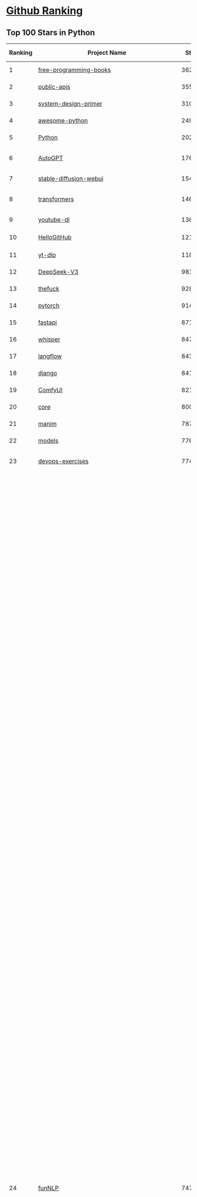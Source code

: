 [Github Ranking](../README.md)
==========

## Top 100 Stars in Python

| Ranking | Project Name | Stars | Forks | Language | Open Issues | Description | Last Commit |
| ------- | ------------ | ----- | ----- | -------- | ----------- | ----------- | ----------- |
| 1 | [free-programming-books](https://github.com/EbookFoundation/free-programming-books) | 362616 | 63724 | Python | 30 | :books: Freely available programming books | 2025-06-28T02:59:36Z |
| 2 | [public-apis](https://github.com/public-apis/public-apis) | 355615 | 37308 | Python | 6 | A collective list of free APIs | 2025-05-20T15:56:34Z |
| 3 | [system-design-primer](https://github.com/donnemartin/system-design-primer) | 310629 | 51127 | Python | 246 | Learn how to design large-scale systems. Prep for the system design interview.  Includes Anki flashcards. | 2025-05-21T11:13:33Z |
| 4 | [awesome-python](https://github.com/vinta/awesome-python) | 249756 | 25962 | Python | 0 | An opinionated list of awesome Python frameworks, libraries, software and resources. | 2025-07-05T18:42:51Z |
| 5 | [Python](https://github.com/TheAlgorithms/Python) | 202731 | 47021 | Python | 71 | All Algorithms implemented in Python | 2025-07-09T12:25:18Z |
| 6 | [AutoGPT](https://github.com/Significant-Gravitas/AutoGPT) | 176802 | 45859 | Python | 140 | AutoGPT is the vision of accessible AI for everyone, to use and to build on. Our mission is to provide the tools, so that you can focus on what matters. | 2025-07-11T00:03:07Z |
| 7 | [stable-diffusion-webui](https://github.com/AUTOMATIC1111/stable-diffusion-webui) | 154363 | 28668 | Python | 2358 | Stable Diffusion web UI | 2025-05-03T06:17:03Z |
| 8 | [transformers](https://github.com/huggingface/transformers) | 146770 | 29601 | Python | 1064 | 🤗 Transformers: the model-definition framework for state-of-the-art machine learning models in text, vision, audio, and multimodal models, for both inference and training.  | 2025-07-10T22:34:10Z |
| 9 | [youtube-dl](https://github.com/ytdl-org/youtube-dl) | 136441 | 10397 | Python | 3643 | Command-line program to download videos from YouTube.com and other video sites | 2025-05-04T11:53:05Z |
| 10 | [HelloGitHub](https://github.com/521xueweihan/HelloGitHub) | 121117 | 10528 | Python | 198 | :octocat: 分享 GitHub 上有趣、入门级的开源项目。Share interesting, entry-level open source projects on GitHub. | 2025-06-27T04:22:51Z |
| 11 | [yt-dlp](https://github.com/yt-dlp/yt-dlp) | 118418 | 9379 | Python | 1574 | A feature-rich command-line audio/video downloader | 2025-07-09T22:21:47Z |
| 12 | [DeepSeek-V3](https://github.com/deepseek-ai/DeepSeek-V3) | 98166 | 15974 | Python | 42 | None | 2025-06-27T08:46:37Z |
| 13 | [thefuck](https://github.com/nvbn/thefuck) | 92804 | 3731 | Python | 283 | Magnificent app which corrects your previous console command. | 2024-07-19T14:56:13Z |
| 14 | [pytorch](https://github.com/pytorch/pytorch) | 91446 | 24648 | Python | 15312 | Tensors and Dynamic neural networks in Python with strong GPU acceleration | 2025-07-11T04:02:28Z |
| 15 | [fastapi](https://github.com/fastapi/fastapi) | 87121 | 7573 | Python | 50 | FastAPI framework, high performance, easy to learn, fast to code, ready for production | 2025-07-07T17:35:39Z |
| 16 | [whisper](https://github.com/openai/whisper) | 84708 | 10343 | Python | 0 | Robust Speech Recognition via Large-Scale Weak Supervision | 2025-06-26T01:05:52Z |
| 17 | [langflow](https://github.com/langflow-ai/langflow) | 84336 | 7046 | Python | 437 | Langflow is a powerful tool for building and deploying AI-powered agents and workflows. | 2025-07-11T03:57:55Z |
| 18 | [django](https://github.com/django/django) | 84185 | 32716 | Python | 0 | The Web framework for perfectionists with deadlines. | 2025-07-10T16:38:33Z |
| 19 | [ComfyUI](https://github.com/comfyanonymous/ComfyUI) | 82121 | 9097 | Python | 2396 | The most powerful and modular diffusion model GUI, api and backend with a graph/nodes interface. | 2025-07-10T22:00:34Z |
| 20 | [core](https://github.com/home-assistant/core) | 80090 | 34281 | Python | 2575 | :house_with_garden: Open source home automation that puts local control and privacy first. | 2025-07-10T23:41:04Z |
| 21 | [manim](https://github.com/3b1b/manim) | 78787 | 6783 | Python | 447 | Animation engine for explanatory math videos | 2025-06-14T15:50:43Z |
| 22 | [models](https://github.com/tensorflow/models) | 77600 | 45552 | Python | 1075 | Models and examples built with TensorFlow | 2025-07-10T16:59:54Z |
| 23 | [devops-exercises](https://github.com/bregman-arie/devops-exercises) | 77486 | 17364 | Python | 35 | Linux, Jenkins, AWS, SRE, Prometheus, Docker, Python, Ansible, Git, Kubernetes, Terraform, OpenStack, SQL, NoSQL, Azure, GCP, DNS, Elastic, Network, Virtualization. DevOps Interview Questions | 2025-04-24T19:36:05Z |
| 24 | [funNLP](https://github.com/fighting41love/funNLP) | 74703 | 14909 | Python | 33 | 中英文敏感词、语言检测、中外手机/电话归属地/运营商查询、名字推断性别、手机号抽取、身份证抽取、邮箱抽取、中日文人名库、中文缩写库、拆字词典、词汇情感值、停用词、反动词表、暴恐词表、繁简体转换、英文模拟中文发音、汪峰歌词生成器、职业名称词库、同义词库、反义词库、否定词库、汽车品牌词库、汽车零件词库、连续英文切割、各种中文词向量、公司名字大全、古诗词库、IT词库、财经词库、成语词库、地名词库、历史名人词库、诗词词库、医学词库、饮食词库、法律词库、汽车词库、动物词库、中文聊天语料、中文谣言数据、百度中文问答数据集、句子相似度匹配算法集合、bert资源、文本生成&摘要相关工具、cocoNLP信息抽取工具、国内电话号码正则匹配、清华大学XLORE:中英文跨语言百科知识图谱、清华大学人工智能技术系列报告、自然语言生成、NLU太难了系列、自动对联数据及机器人、用户名黑名单列表、罪名法务名词及分类模型、微信公众号语料、cs224n深度学习自然语言处理课程、中文手写汉字识别、中文自然语言处理 语料/数据集、变量命名神器、分词语料库+代码、任务型对话英文数据集、ASR 语音数据集 + 基于深度学习的中文语音识别系统、笑声检测器、Microsoft多语言数字/单位/如日期时间识别包、中华新华字典数据库及api(包括常用歇后语、成语、词语和汉字)、文档图谱自动生成、SpaCy 中文模型、Common Voice语音识别数据集新版、神经网络关系抽取、基于bert的命名实体识别、关键词(Keyphrase)抽取包pke、基于医疗领域知识图谱的问答系统、基于依存句法与语义角色标注的事件三元组抽取、依存句法分析4万句高质量标注数据、cnocr：用来做中文OCR的Python3包、中文人物关系知识图谱项目、中文nlp竞赛项目及代码汇总、中文字符数据、speech-aligner: 从“人声语音”及其“语言文本”产生音素级别时间对齐标注的工具、AmpliGraph: 知识图谱表示学习(Python)库：知识图谱概念链接预测、Scattertext 文本可视化(python)、语言/知识表示工具：BERT & ERNIE、中文对比英文自然语言处理NLP的区别综述、Synonyms中文近义词工具包、HarvestText领域自适应文本挖掘工具（新词发现-情感分析-实体链接等）、word2word：(Python)方便易用的多语言词-词对集：62种语言/3,564个多语言对、语音识别语料生成工具：从具有音频/字幕的在线视频创建自动语音识别(ASR)语料库、构建医疗实体识别的模型（包含词典和语料标注）、单文档非监督的关键词抽取、Kashgari中使用gpt-2语言模型、开源的金融投资数据提取工具、文本自动摘要库TextTeaser: 仅支持英文、人民日报语料处理工具集、一些关于自然语言的基本模型、基于14W歌曲知识库的问答尝试--功能包括歌词接龙and已知歌词找歌曲以及歌曲歌手歌词三角关系的问答、基于Siamese bilstm模型的相似句子判定模型并提供训练数据集和测试数据集、用Transformer编解码模型实现的根据Hacker News文章标题自动生成评论、用BERT进行序列标记和文本分类的模板代码、LitBank：NLP数据集——支持自然语言处理和计算人文学科任务的100部带标记英文小说语料、百度开源的基准信息抽取系统、虚假新闻数据集、Facebook: LAMA语言模型分析，提供Transformer-XL/BERT/ELMo/GPT预训练语言模型的统一访问接口、CommonsenseQA：面向常识的英文QA挑战、中文知识图谱资料、数据及工具、各大公司内部里大牛分享的技术文档 PDF 或者 PPT、自然语言生成SQL语句（英文）、中文NLP数据增强（EDA）工具、英文NLP数据增强工具 、基于医药知识图谱的智能问答系统、京东商品知识图谱、基于mongodb存储的军事领域知识图谱问答项目、基于远监督的中文关系抽取、语音情感分析、中文ULMFiT-情感分析-文本分类-语料及模型、一个拍照做题程序、世界各国大规模人名库、一个利用有趣中文语料库 qingyun 训练出来的中文聊天机器人、中文聊天机器人seqGAN、省市区镇行政区划数据带拼音标注、教育行业新闻语料库包含自动文摘功能、开放了对话机器人-知识图谱-语义理解-自然语言处理工具及数据、中文知识图谱：基于百度百科中文页面-抽取三元组信息-构建中文知识图谱、masr: 中文语音识别-提供预训练模型-高识别率、Python音频数据增广库、中文全词覆盖BERT及两份阅读理解数据、ConvLab：开源多域端到端对话系统平台、中文自然语言处理数据集、基于最新版本rasa搭建的对话系统、基于TensorFlow和BERT的管道式实体及关系抽取、一个小型的证券知识图谱/知识库、复盘所有NLP比赛的TOP方案、OpenCLaP：多领域开源中文预训练语言模型仓库、UER：基于不同语料+编码器+目标任务的中文预训练模型仓库、中文自然语言处理向量合集、基于金融-司法领域(兼有闲聊性质)的聊天机器人、g2pC：基于上下文的汉语读音自动标记模块、Zincbase 知识图谱构建工具包、诗歌质量评价/细粒度情感诗歌语料库、快速转化「中文数字」和「阿拉伯数字」、百度知道问答语料库、基于知识图谱的问答系统、jieba_fast 加速版的jieba、正则表达式教程、中文阅读理解数据集、基于BERT等最新语言模型的抽取式摘要提取、Python利用深度学习进行文本摘要的综合指南、知识图谱深度学习相关资料整理、维基大规模平行文本语料、StanfordNLP 0.2.0：纯Python版自然语言处理包、NeuralNLP-NeuralClassifier：腾讯开源深度学习文本分类工具、端到端的封闭域对话系统、中文命名实体识别：NeuroNER vs. BertNER、新闻事件线索抽取、2019年百度的三元组抽取比赛：“科学空间队”源码、基于依存句法的开放域文本知识三元组抽取和知识库构建、中文的GPT2训练代码、ML-NLP - 机器学习(Machine Learning)NLP面试中常考到的知识点和代码实现、nlp4han:中文自然语言处理工具集(断句/分词/词性标注/组块/句法分析/语义分析/NER/N元语法/HMM/代词消解/情感分析/拼写检查、XLM：Facebook的跨语言预训练语言模型、用基于BERT的微调和特征提取方法来进行知识图谱百度百科人物词条属性抽取、中文自然语言处理相关的开放任务-数据集-当前最佳结果、CoupletAI - 基于CNN+Bi-LSTM+Attention 的自动对对联系统、抽象知识图谱、MiningZhiDaoQACorpus - 580万百度知道问答数据挖掘项目、brat rapid annotation tool: 序列标注工具、大规模中文知识图谱数据：1.4亿实体、数据增强在机器翻译及其他nlp任务中的应用及效果、allennlp阅读理解:支持多种数据和模型、PDF表格数据提取工具 、 Graphbrain：AI开源软件库和科研工具，目的是促进自动意义提取和文本理解以及知识的探索和推断、简历自动筛选系统、基于命名实体识别的简历自动摘要、中文语言理解测评基准，包括代表性的数据集&基准模型&语料库&排行榜、树洞 OCR 文字识别 、从包含表格的扫描图片中识别表格和文字、语声迁移、Python口语自然语言处理工具集(英文)、 similarity：相似度计算工具包，java编写、海量中文预训练ALBERT模型 、Transformers 2.0 、基于大规模音频数据集Audioset的音频增强 、Poplar：网页版自然语言标注工具、图片文字去除，可用于漫画翻译 、186种语言的数字叫法库、Amazon发布基于知识的人-人开放领域对话数据集 、中文文本纠错模块代码、繁简体转换 、 Python实现的多种文本可读性评价指标、类似于人名/地名/组织机构名的命名体识别数据集 、东南大学《知识图谱》研究生课程(资料)、. 英文拼写检查库 、 wwsearch是企业微信后台自研的全文检索引擎、CHAMELEON：深度学习新闻推荐系统元架构 、 8篇论文梳理BERT相关模型进展与反思、DocSearch：免费文档搜索引擎、 LIDA：轻量交互式对话标注工具 、aili - the fastest in-memory index in the East 东半球最快并发索引 、知识图谱车音工作项目、自然语言生成资源大全 、中日韩分词库mecab的Python接口库、中文文本摘要/关键词提取、汉字字符特征提取器 (featurizer)，提取汉字的特征（发音特征、字形特征）用做深度学习的特征、中文生成任务基准测评 、中文缩写数据集、中文任务基准测评 - 代表性的数据集-基准(预训练)模型-语料库-baseline-工具包-排行榜、PySS3：面向可解释AI的SS3文本分类器机器可视化工具 、中文NLP数据集列表、COPE - 格律诗编辑程序、doccano：基于网页的开源协同多语言文本标注工具 、PreNLP：自然语言预处理库、简单的简历解析器，用来从简历中提取关键信息、用于中文闲聊的GPT2模型：GPT2-chitchat、基于检索聊天机器人多轮响应选择相关资源列表(Leaderboards、Datasets、Papers)、(Colab)抽象文本摘要实现集锦(教程 、词语拼音数据、高效模糊搜索工具、NLP数据增广资源集、微软对话机器人框架 、 GitHub Typo Corpus：大规模GitHub多语言拼写错误/语法错误数据集、TextCluster：短文本聚类预处理模块 Short text cluster、面向语音识别的中文文本规范化、BLINK：最先进的实体链接库、BertPunc：基于BERT的最先进标点修复模型、Tokenizer：快速、可定制的文本词条化库、中文语言理解测评基准，包括代表性的数据集、基准(预训练)模型、语料库、排行榜、spaCy 医学文本挖掘与信息提取 、 NLP任务示例项目代码集、 python拼写检查库、chatbot-list - 行业内关于智能客服、聊天机器人的应用和架构、算法分享和介绍、语音质量评价指标(MOSNet, BSSEval, STOI, PESQ, SRMR)、 用138GB语料训练的法文RoBERTa预训练语言模型 、BERT-NER-Pytorch：三种不同模式的BERT中文NER实验、无道词典 - 有道词典的命令行版本，支持英汉互查和在线查询、2019年NLP亮点回顾、 Chinese medical dialogue data 中文医疗对话数据集 、最好的汉字数字(中文数字)-阿拉伯数字转换工具、 基于百科知识库的中文词语多词义/义项获取与特定句子词语语义消歧、awesome-nlp-sentiment-analysis - 情感分析、情绪原因识别、评价对象和评价词抽取、LineFlow：面向所有深度学习框架的NLP数据高效加载器、中文医学NLP公开资源整理 、MedQuAD：(英文)医学问答数据集、将自然语言数字串解析转换为整数和浮点数、Transfer Learning in Natural Language Processing (NLP) 、面向语音识别的中文/英文发音辞典、Tokenizers：注重性能与多功能性的最先进分词器、CLUENER 细粒度命名实体识别 Fine Grained Named Entity Recognition、 基于BERT的中文命名实体识别、中文谣言数据库、NLP数据集/基准任务大列表、nlp相关的一些论文及代码, 包括主题模型、词向量(Word Embedding)、命名实体识别(NER)、文本分类(Text Classificatin)、文本生成(Text Generation)、文本相似性(Text Similarity)计算等，涉及到各种与nlp相关的算法，基于keras和tensorflow 、Python文本挖掘/NLP实战示例、 Blackstone：面向非结构化法律文本的spaCy pipeline和NLP模型通过同义词替换实现文本“变脸” 、中文 预训练 ELECTREA 模型: 基于对抗学习 pretrain Chinese Model 、albert-chinese-ner - 用预训练语言模型ALBERT做中文NER 、基于GPT2的特定主题文本生成/文本增广、开源预训练语言模型合集、多语言句向量包、编码、标记和实现：一种可控高效的文本生成方法、 英文脏话大列表 、attnvis：GPT2、BERT等transformer语言模型注意力交互可视化、CoVoST：Facebook发布的多语种语音-文本翻译语料库，包括11种语言(法语、德语、荷兰语、俄语、西班牙语、意大利语、土耳其语、波斯语、瑞典语、蒙古语和中文)的语音、文字转录及英文译文、Jiagu自然语言处理工具 - 以BiLSTM等模型为基础，提供知识图谱关系抽取 中文分词 词性标注 命名实体识别 情感分析 新词发现 关键词 文本摘要 文本聚类等功能、用unet实现对文档表格的自动检测，表格重建、NLP事件提取文献资源列表 、 金融领域自然语言处理研究资源大列表、CLUEDatasetSearch - 中英文NLP数据集：搜索所有中文NLP数据集，附常用英文NLP数据集 、medical_NER - 中文医学知识图谱命名实体识别 、(哈佛)讲因果推理的免费书、知识图谱相关学习资料/数据集/工具资源大列表、Forte：灵活强大的自然语言处理pipeline工具集 、Python字符串相似性算法库、PyLaia：面向手写文档分析的深度学习工具包、TextFooler：针对文本分类/推理的对抗文本生成模块、Haystack：灵活、强大的可扩展问答(QA)框架、中文关键短语抽取工具 | 2024-05-10T07:38:24Z |
| 25 | [Deep-Live-Cam](https://github.com/hacksider/Deep-Live-Cam) | 71679 | 10269 | Python | 102 | real time face swap and one-click video deepfake with only a single image | 2025-07-09T09:19:26Z |
| 26 | [d2l-zh](https://github.com/d2l-ai/d2l-zh) | 70586 | 11731 | Python | 0 | 《动手学深度学习》：面向中文读者、能运行、可讨论。中英文版被70多个国家的500多所大学用于教学。 | 2024-07-30T09:32:19Z |
| 27 | [screenshot-to-code](https://github.com/abi/screenshot-to-code) | 70351 | 8691 | Python | 100 | Drop in a screenshot and convert it to clean code (HTML/Tailwind/React/Vue) | 2025-07-03T21:04:54Z |
| 28 | [flask](https://github.com/pallets/flask) | 69922 | 16500 | Python | 3 | The Python micro framework for building web applications. | 2025-06-12T20:48:14Z |
| 29 | [gpt_academic](https://github.com/binary-husky/gpt_academic) | 68900 | 8355 | Python | 260 | 为GPT/GLM等LLM大语言模型提供实用化交互接口，特别优化论文阅读/润色/写作体验，模块化设计，支持自定义快捷按钮&函数插件，支持Python和C++等项目剖析&自译解功能，PDF/LaTex论文翻译&总结功能，支持并行问询多种LLM模型，支持chatglm3等本地模型。接入通义千问, deepseekcoder, 讯飞星火, 文心一言, llama2, rwkv, claude2, moss等。 | 2025-07-07T17:53:32Z |
| 30 | [awesome-machine-learning](https://github.com/josephmisiti/awesome-machine-learning) | 68889 | 14993 | Python | 0 | A curated list of awesome Machine Learning frameworks, libraries and software. | 2025-06-25T14:00:11Z |
| 31 | [PayloadsAllTheThings](https://github.com/swisskyrepo/PayloadsAllTheThings) | 68223 | 15656 | Python | 0 | A list of useful payloads and bypass for Web Application Security and Pentest/CTF | 2025-07-10T08:26:45Z |
| 32 | [cpython](https://github.com/python/cpython) | 67800 | 32294 | Python | 7243 | The Python programming language | 2025-07-10T23:49:09Z |
| 33 | [sherlock](https://github.com/sherlock-project/sherlock) | 66561 | 7658 | Python | 101 | Hunt down social media accounts by username across social networks | 2025-05-06T09:55:10Z |
| 34 | [ansible](https://github.com/ansible/ansible) | 65574 | 24043 | Python | 538 | Ansible is a radically simple IT automation platform that makes your applications and systems easier to deploy and maintain. Automate everything from code deployment to network configuration to cloud management, in a language that approaches plain English, using SSH, with no agents to install on remote systems. https://docs.ansible.com. | 2025-07-10T19:05:23Z |
| 35 | [browser-use](https://github.com/browser-use/browser-use) | 65175 | 7449 | Python | 464 | 🌐 Make websites accessible for AI agents. Automate tasks online with ease. | 2025-07-11T02:48:33Z |
| 36 | [new-pac](https://github.com/Alvin9999/new-pac) | 65073 | 10120 | Python | 428 | 翻墙-科学上网、自由上网、免费科学上网、免费翻墙、fanqiang、油管youtube/视频下载、软件、VPN、一键翻墙浏览器，vps一键搭建翻墙服务器脚本/教程，免费shadowsocks/ss/ssr/v2ray/goflyway账号/节点，翻墙梯子，电脑、手机、iOS、安卓、windows、Mac、Linux、路由器翻墙、科学上网、youtube视频下载、youtube油管镜像/免翻墙网站、美区apple id共享账号、翻墙-科学上网-梯子 | 2025-07-11T03:45:21Z |
| 37 | [gpt4free](https://github.com/xtekky/gpt4free) | 64613 | 13672 | Python | 16 | The official gpt4free repository \| various collection of powerful language models \| o4, o3 and deepseek r1, gpt-4.1, gemini 2.5 | 2025-07-11T03:57:06Z |
| 38 | [keras](https://github.com/keras-team/keras) | 63200 | 19585 | Python | 220 | Deep Learning for humans | 2025-07-10T15:43:41Z |
| 39 | [scikit-learn](https://github.com/scikit-learn/scikit-learn) | 62613 | 26028 | Python | 1586 | scikit-learn: machine learning in Python | 2025-07-11T01:32:26Z |
| 40 | [annotated_deep_learning_paper_implementations](https://github.com/labmlai/annotated_deep_learning_paper_implementations) | 61770 | 6245 | Python | 31 | 🧑‍🏫 60+ Implementations/tutorials of deep learning papers with side-by-side notes 📝; including transformers (original, xl, switch, feedback, vit, ...), optimizers (adam, adabelief, sophia, ...), gans(cyclegan, stylegan2, ...), 🎮 reinforcement learning (ppo, dqn), capsnet, distillation, ... 🧠 | 2024-08-24T09:18:59Z |
| 41 | [OpenHands](https://github.com/All-Hands-AI/OpenHands) | 60231 | 7052 | Python | 293 | 🙌 OpenHands: Code Less, Make More | 2025-07-11T02:53:07Z |
| 42 | [markitdown](https://github.com/microsoft/markitdown) | 60158 | 3164 | Python | 222 | Python tool for converting files and office documents to Markdown. | 2025-06-04T04:09:25Z |
| 43 | [open-interpreter](https://github.com/OpenInterpreter/open-interpreter) | 59903 | 5106 | Python | 225 | A natural language interface for computers | 2025-04-23T07:18:30Z |
| 44 | [localstack](https://github.com/localstack/localstack) | 59553 | 4183 | Python | 246 | 💻 A fully functional local AWS cloud stack. Develop and test your cloud & Serverless apps offline | 2025-07-11T00:08:30Z |
| 45 | [ragflow](https://github.com/infiniflow/ragflow) | 59542 | 5934 | Python | 2403 | RAGFlow is an open-source RAG (Retrieval-Augmented Generation) engine based on deep document understanding. | 2025-07-11T03:35:25Z |
| 46 | [llama](https://github.com/meta-llama/llama) | 58501 | 9790 | Python | 437 | Inference code for Llama models | 2025-01-26T21:42:26Z |
| 47 | [scrapy](https://github.com/scrapy/scrapy) | 57528 | 10952 | Python | 457 | Scrapy, a fast high-level web crawling & scraping framework for Python. | 2025-07-10T16:19:50Z |
| 48 | [MetaGPT](https://github.com/FoundationAgents/MetaGPT) | 57106 | 6866 | Python | 13 | 🌟 The Multi-Agent Framework: First AI Software Company, Towards Natural Language Programming | 2025-06-30T11:45:55Z |
| 49 | [private-gpt](https://github.com/zylon-ai/private-gpt) | 56236 | 7543 | Python | 250 | Interact with your documents using the power of GPT, 100% privately, no data leaks | 2024-11-13T19:30:32Z |
| 50 | [you-get](https://github.com/soimort/you-get) | 55811 | 9768 | Python | 0 | :arrow_double_down: Dumb downloader that scrapes the web | 2025-04-27T15:33:25Z |
| 51 | [openpilot](https://github.com/commaai/openpilot) | 55176 | 9920 | Python | 127 | openpilot is an operating system for robotics. Currently, it upgrades the driver assistance system on 300+ supported cars. | 2025-07-11T03:48:47Z |
| 52 | [face_recognition](https://github.com/ageitgey/face_recognition) | 55040 | 13626 | Python | 774 | The world's simplest facial recognition api for Python and the command line | 2024-08-21T06:22:36Z |
| 53 | [Real-Time-Voice-Cloning](https://github.com/CorentinJ/Real-Time-Voice-Cloning) | 54680 | 9026 | Python | 201 | Clone a voice in 5 seconds to generate arbitrary speech in real-time | 2025-05-30T11:41:05Z |
| 54 | [yolov5](https://github.com/ultralytics/yolov5) | 54552 | 17044 | Python | 247 | YOLOv5 🚀 in PyTorch > ONNX > CoreML > TFLite | 2025-07-04T10:07:47Z |
| 55 | [gpt-engineer](https://github.com/AntonOsika/gpt-engineer) | 54445 | 7190 | Python | 27 | CLI platform to experiment with codegen. Precursor to: https://lovable.dev | 2025-05-14T10:15:10Z |
| 56 | [faceswap](https://github.com/deepfakes/faceswap) | 54228 | 13426 | Python | 33 | Deepfakes Software For All | 2025-05-21T16:58:55Z |
| 57 | [LLaMA-Factory](https://github.com/hiyouga/LLaMA-Factory) | 54025 | 6610 | Python | 517 | Unified Efficient Fine-Tuning of 100+ LLMs & VLMs (ACL 2024) | 2025-07-08T13:16:44Z |
| 58 | [requests](https://github.com/psf/requests) | 53025 | 9501 | Python | 196 | A simple, yet elegant, HTTP library. | 2025-06-16T19:10:38Z |
| 59 | [hackingtool](https://github.com/Z4nzu/hackingtool) | 52955 | 5707 | Python | 51 | ALL IN ONE Hacking Tool For Hackers | 2025-03-03T15:17:19Z |
| 60 | [rich](https://github.com/Textualize/rich) | 52782 | 1857 | Python | 202 | Rich is a Python library for rich text and beautiful formatting in the terminal. | 2025-06-24T13:02:12Z |
| 61 | [vllm](https://github.com/vllm-project/vllm) | 51956 | 8631 | Python | 1820 | A high-throughput and memory-efficient inference and serving engine for LLMs | 2025-07-11T03:39:52Z |
| 62 | [PaddleOCR](https://github.com/PaddlePaddle/PaddleOCR) | 51438 | 8411 | Python | 139 | Awesome multilingual OCR and Document Parsing toolkits based on PaddlePaddle (practical ultra lightweight OCR system, support 80+ languages recognition, provide data annotation and synthesis tools, support training and deployment among server, mobile, embedded and IoT devices) | 2025-07-09T13:43:23Z |
| 63 | [grok-1](https://github.com/xai-org/grok-1) | 50340 | 8356 | Python | 0 | Grok open release | 2024-08-30T04:17:25Z |
| 64 | [awesome-llm-apps](https://github.com/Shubhamsaboo/awesome-llm-apps) | 49545 | 5740 | Python | 2 | Collection of awesome LLM apps with AI Agents and RAG using OpenAI, Anthropic, Gemini and opensource models. | 2025-07-08T06:18:59Z |
| 65 | [GPT-SoVITS](https://github.com/RVC-Boss/GPT-SoVITS) | 48612 | 5347 | Python | 840 | 1 min voice data can also be used to train a good TTS model! (few shot voice cloning) | 2025-07-10T10:33:18Z |
| 66 | [OpenManus](https://github.com/FoundationAgents/OpenManus) | 47819 | 8360 | Python | 419 | No fortress, purely open ground.  OpenManus is Coming. | 2025-06-30T09:59:38Z |
| 67 | [professional-programming](https://github.com/charlax/professional-programming) | 47774 | 3796 | Python | 0 | A collection of learning resources for curious software engineers | 2025-07-07T12:48:24Z |
| 68 | [crawl4ai](https://github.com/unclecode/crawl4ai) | 47634 | 4600 | Python | 182 | 🚀🤖 Crawl4AI: Open-source LLM Friendly Web Crawler & Scraper. Don't be shy, join here: https://discord.gg/jP8KfhDhyN | 2025-07-09T15:00:08Z |
| 69 | [30-Days-Of-Python](https://github.com/Asabeneh/30-Days-Of-Python) | 47485 | 9061 | Python | 59 | 30 days of Python programming challenge is a step-by-step guide to learn the Python programming language in 30 days. This challenge may take more than100 days, follow your own pace.  These videos may help too: https://www.youtube.com/channel/UC7PNRuno1rzYPb1xLa4yktw | 2025-06-04T21:49:56Z |
| 70 | [big-list-of-naughty-strings](https://github.com/minimaxir/big-list-of-naughty-strings) | 47253 | 2156 | Python | 69 | The Big List of Naughty Strings is a list of strings which have a high probability of causing issues when used as user-input data. | 2024-04-18T03:26:59Z |
| 71 | [autogen](https://github.com/microsoft/autogen) | 47102 | 7165 | Python | 387 | A programming framework for agentic AI 🤖 PyPi: autogen-agentchat Discord: https://aka.ms/autogen-discord Office Hour: https://aka.ms/autogen-officehour | 2025-07-10T17:29:20Z |
| 72 | [pandas](https://github.com/pandas-dev/pandas) | 45934 | 18666 | Python | 3663 | Flexible and powerful data analysis / manipulation library for Python, providing labeled data structures similar to R data.frame objects, statistical functions, and much more | 2025-07-11T02:27:14Z |
| 73 | [Fooocus](https://github.com/lllyasviel/Fooocus) | 45675 | 7248 | Python | 207 | Focus on prompting and generating | 2025-01-24T10:55:35Z |
| 74 | [text-generation-webui](https://github.com/oobabooga/text-generation-webui) | 44281 | 5698 | Python | 2558 | LLM UI with advanced features, easy setup, and multiple backend support. | 2025-07-11T01:58:39Z |
| 75 | [odoo](https://github.com/odoo/odoo) | 44087 | 28610 | Python | 3237 | Odoo. Open Source Apps To Grow Your Business. | 2025-07-11T04:03:19Z |
| 76 | [llama_index](https://github.com/run-llama/llama_index) | 43011 | 6185 | Python | 222 | LlamaIndex is the leading framework for building LLM-powered agents over your data. | 2025-07-10T17:47:26Z |
| 77 | [ultralytics](https://github.com/ultralytics/ultralytics) | 42929 | 8389 | Python | 278 | Ultralytics YOLO11 🚀 | 2025-07-11T03:33:03Z |
| 78 | [nanoGPT](https://github.com/karpathy/nanoGPT) | 42727 | 7151 | Python | 225 | The simplest, fastest repository for training/finetuning medium-sized GPTs. | 2024-12-09T23:53:04Z |
| 79 | [OpenBB](https://github.com/OpenBB-finance/OpenBB) | 42267 | 3812 | Python | 42 | Investment Research for Everyone, Everywhere. | 2025-07-10T08:19:41Z |
| 80 | [unsloth](https://github.com/unslothai/unsloth) | 41828 | 3336 | Python | 638 | Fine-tuning & Reinforcement Learning for LLMs. 🦥 Train Qwen3, Llama 4, DeepSeek-R1, Gemma 3, TTS 2x faster with 70% less VRAM. | 2025-07-11T01:44:04Z |
| 81 | [python-patterns](https://github.com/faif/python-patterns) | 41639 | 7015 | Python | 11 | A collection of design patterns/idioms in Python | 2025-05-07T15:49:35Z |
| 82 | [stablediffusion](https://github.com/Stability-AI/stablediffusion) | 41323 | 5270 | Python | 248 | High-Resolution Image Synthesis with Latent Diffusion Models | 2025-06-25T14:18:37Z |
| 83 | [sentry](https://github.com/getsentry/sentry) | 41298 | 4384 | Python | 2130 | Developer-first error tracking and performance monitoring | 2025-07-11T04:04:52Z |
| 84 | [TTS](https://github.com/coqui-ai/TTS) | 41291 | 5359 | Python | 7 | 🐸💬 - a deep learning toolkit for Text-to-Speech, battle-tested in research and production | 2024-08-16T12:07:14Z |
| 85 | [diagrams](https://github.com/mingrammer/diagrams) | 41146 | 2644 | Python | 310 | :art: Diagram as Code for prototyping cloud system architectures | 2025-06-18T08:02:44Z |
| 86 | [ailearning](https://github.com/apachecn/ailearning) | 41097 | 11577 | Python | 2 | AiLearning：数据分析+机器学习实战+线性代数+PyTorch+NLTK+TF2 | 2024-11-12T16:21:55Z |
| 87 | [ChatGLM-6B](https://github.com/THUDM/ChatGLM-6B) | 41084 | 5215 | Python | 557 | ChatGLM-6B: An Open Bilingual Dialogue Language Model \| 开源双语对话语言模型 | 2024-06-27T04:05:25Z |
| 88 | [ColossalAI](https://github.com/hpcaitech/ColossalAI) | 41023 | 4520 | Python | 430 | Making large AI models cheaper, faster and more accessible | 2025-07-10T05:57:52Z |
| 89 | [airflow](https://github.com/apache/airflow) | 40958 | 15300 | Python | 1289 | Apache Airflow - A platform to programmatically author, schedule, and monitor workflows | 2025-07-11T02:10:53Z |
| 90 | [black](https://github.com/psf/black) | 40481 | 2602 | Python | 336 | The uncompromising Python code formatter | 2025-07-11T02:58:56Z |
| 91 | [streamlit](https://github.com/streamlit/streamlit) | 40350 | 3568 | Python | 1084 | Streamlit — A faster way to build and share data apps. | 2025-07-10T23:58:57Z |
| 92 | [freqtrade](https://github.com/freqtrade/freqtrade) | 40346 | 8054 | Python | 28 | Free, open source crypto trading bot | 2025-07-10T05:08:41Z |
| 93 | [mitmproxy](https://github.com/mitmproxy/mitmproxy) | 39782 | 4250 | Python | 329 | An interactive TLS-capable intercepting HTTP proxy for penetration testers and software developers. | 2025-07-01T22:42:20Z |
| 94 | [cheat.sh](https://github.com/chubin/cheat.sh) | 39603 | 1828 | Python | 124 | the only cheat sheet you need | 2025-02-01T13:32:00Z |
| 95 | [bert](https://github.com/google-research/bert) | 39314 | 9689 | Python | 791 | TensorFlow code and pre-trained models for BERT | 2024-07-23T23:39:41Z |
| 96 | [DeepSpeed](https://github.com/deepspeedai/DeepSpeed) | 39292 | 4459 | Python | 1073 | DeepSpeed is a deep learning optimization library that makes distributed training and inference easy, efficient, and effective. | 2025-07-10T23:17:11Z |
| 97 | [Deep-Learning-Papers-Reading-Roadmap](https://github.com/floodsung/Deep-Learning-Papers-Reading-Roadmap) | 39137 | 7355 | Python | 52 | Deep Learning papers reading roadmap for anyone who are eager to learn this amazing tech! | 2022-11-27T13:18:32Z |
| 98 | [gradio](https://github.com/gradio-app/gradio) | 38958 | 2973 | Python | 421 | Build and share delightful machine learning apps, all in Python. 🌟 Star to support our work! | 2025-07-10T23:25:07Z |
| 99 | [FastChat](https://github.com/lm-sys/FastChat) | 38835 | 4722 | Python | 831 | An open platform for training, serving, and evaluating large language models. Release repo for Vicuna and Chatbot Arena. | 2025-06-02T15:22:03Z |
| 100 | [MinerU](https://github.com/opendatalab/MinerU) | 38748 | 3182 | Python | 115 | A high-quality tool for convert PDF to Markdown and JSON.一站式开源高质量数据提取工具，将PDF转换成Markdown和JSON格式。 | 2025-07-11T03:14:40Z |

